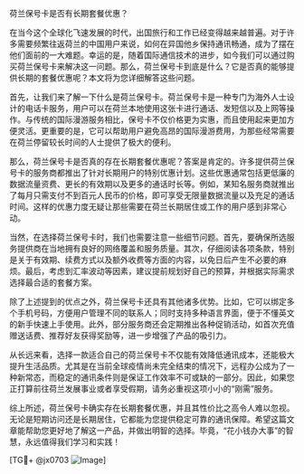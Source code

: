 荷兰保号卡是否有长期套餐优惠？

在当今这个全球化飞速发展的时代，出国旅行和工作已经变得越来越普遍。对于许多需要频繁往返荷兰的中国用户来说，如何在异国他乡保持通讯畅通，成为了摆在他们面前的一大难题。幸运的是，随着国际通信技术的进步，如今我们可以通过购买荷兰保号卡来解决这一问题。那么，荷兰保号卡到底是什么？它是否真的能够提供长期的套餐优惠呢？本文将为您详细解答这些问题。

首先，让我们来了解一下什么是荷兰保号卡。荷兰保号卡是一种专门为海外人士设计的电话卡服务，用户可以在荷兰本地使用这张卡进行通话、发短信以及上网等操作。与传统的国际漫游服务相比，保号卡不仅价格更为实惠，而且使用起来更加方便灵活。更重要的是，它可以帮助用户避免高昂的国际漫游费用，为那些经常需要在荷兰停留较长时间的人士提供了极大的便利。

那么，荷兰保号卡是否真的存在长期套餐优惠呢？答案是肯定的。许多提供荷兰保号卡的服务商都推出了针对长期用户的特别优惠计划。这些优惠通常包括更低廉的数据流量资费、更长的有效期以及更多的通话时长等。例如，某知名服务商就推出了每月只需支付不到百元人民币的价格，即可享受无限量数据流量以及充足的通话时间。这样的优惠力度无疑让那些需要在荷兰长期居住或工作的用户感到非常心动。

当然，在选择荷兰保号卡时，我们也需要注意一些细节问题。首先，要确保所选服务提供商在当地拥有良好的网络覆盖和服务质量。其次，仔细阅读各项条款，特别是关于有效期、续费方式以及额外收费等方面的内容，以免日后产生不必要的麻烦。最后，考虑到汇率波动等因素，建议提前规划好自己的预算，并根据实际需求选择最合适的套餐方案。

除了上述提到的优点之外，荷兰保号卡还具有其他诸多优势。比如，它可以绑定多个手机号码，方便用户管理不同的联系人；同时支持多种语言界面，便于不懂英文的新手快速上手使用。此外，部分服务商还会定期推出各种促销活动，如首次充值赠送话费、推荐好友获得奖励等，进一步增强了产品的吸引力。

从长远来看，选择一款适合自己的荷兰保号卡不仅能有效降低通讯成本，还能极大提升生活品质。尤其是在当前全球疫情尚未完全结束的情况下，远程办公成为了一种新常态，而稳定的通讯条件则是保证工作效率不可或缺的一部分。因此，如果您正打算前往荷兰发展事业或者享受假期，请务必重视这项小小的“刚需”服务。

综上所述，荷兰保号卡确实存在长期套餐优惠，并且其性价比之高令人难以忽视。无论是短期访问还是长期居住，它都能为您提供稳定可靠的通讯保障。希望这篇文章能帮助您更好地了解这一产品，并做出明智的选择。毕竟，“花小钱办大事”的智慧，永远值得我们学习和实践！

[TG💪+ @jx0703 ![Image](https://github.com/user-attachments/assets/dbca1d08-cadb-493c-b0ec-ad6f7a83f270)]